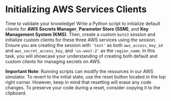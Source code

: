 # Initializing AWS Services Clients

Time to validate your knowledge! Write a Python script to initialize default clients for **AWS Secrets Manager**, **Parameter Store (SSM)**, and **Key Management System (KMS)**. Then, create a custom `boto3` session and initialize custom clients for these three AWS services using the session. Ensure you are creating the session with `'test'` as both `aws_access_key_id` and `aws_secret_access_key`, and `'us-west-2'` as the `region_name`. In this task, you will showcase your understanding of creating both default and custom clients for managing secrets on AWS.

**Important Note**: Running scripts can modify the resources in our AWS simulator. To revert to the initial state, use the reset button located in the top right corner. However, keep in mind that resetting will erase any code changes. To preserve your code during a reset, consider copying it to the clipboard.